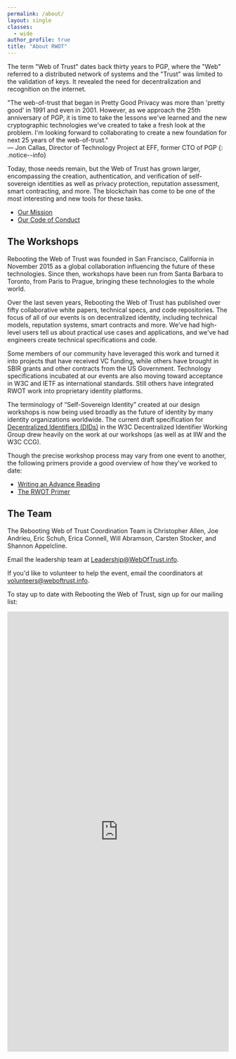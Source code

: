 ```yaml
---
permalink: /about/
layout: single
classes:
  - wide
author_profile: true
title: "About RWOT"
---
```


The term "Web of Trust" dates back thirty years to PGP, where the "Web" referred to a distributed network of systems and the "Trust" was limited to the validation of keys. It revealed the need for decentralization and recognition on the internet.

"The web-of-trust that began in Pretty Good Privacy was more than 'pretty good' in 1991 and even in 2001. However, as we approach the 25th anniversary of PGP, it is time to take the lessons we've learned and the new cryptographic technologies we've created to take a fresh look at the problem. I'm looking forward to collaborating to create a new foundation for next 25 years of the web-of-trust." <br>— Jon Callas, Director of Technology Project at EFF, former CTO of PGP
{: .notice--info}

Today, those needs remain, but the Web of Trust has grown larger, encompassing the creation, authentication, and verification of self-sovereign identities as well as privacy protection, reputation assessment, smart contracting, and more. The blockchain has come to be one of the most interesting and new tools for these tasks.

* [Our Mission](/about/mission/)
* [Our Code of Conduct](/about/code-of-conduct/)

## The Workshops

Rebooting the Web of Trust was founded in San Francisco, California in November 2015 as a global collaboration influencing the future of these technologies. Since then, workshops have been run from Santa Barbara to Toronto, from Paris to Prague, bringing these technologies to the whole world.

Over the last seven years, Rebooting the Web of Trust has published over fifty collaborative white papers, technical specs, and code repositories. The focus of all of our events is on decentralized identity, including technical models, reputation systems, smart contracts and more. We've had high-level users tell us about practical use cases and applications, and we've had engineers create technical specifications and code.

Some members of our community have leveraged this work and turned it into projects that have received VC funding, while others have brought in SBIR grants and other contracts from the US Government. Technology specifications incubated at our events are also moving toward acceptance in W3C and IETF as international standards. Still others have integrated RWOT work into proprietary identity platforms.

The terminology of “Self-Sovereign Identity” created at our design workshops is now being used broadly as the future of identity by many identity organizations worldwide. The current draft specification for [Decentralized Identifiers (DIDs)](https://w3.org/TR/did-core) in the W3C Decentralized Identifier Working Group drew heavily on the work at our workshops (as well as at IIW and the W3C CCG).

Though the precise workshop process may vary from one event to another, the following primers provide a good overview of how they've worked to date:

* [Writing an Advance Reading](https://github.com/WebOfTrustInfo/rwot11-the-hague/blob/master/advance-readings/advance-reading-primer.md)
* [The RWOT Primer](https://github.com/WebOfTrustInfo/rwot11-the-hague/blob/master/advance-readings/rwot-primer.md)

## The Team

The Rebooting Web of Trust Coordination Team is Christopher Allen, Joe Andrieu, Eric Schuh, Erica Connell, Will Abramson, Carsten Stocker, and Shannon Appelcline.

Email the leadership team at [Leadership@WebOfTrust.info](mailto:Leadership@WebOfTrust.info).

If you'd like to volunteer to help the event, email the coordinators at [volunteers@weboftrust.info](volunteers@weboftrust.info).

To stay up to date with Rebooting the Web of Trust, sign up for our mailing list:

<iframe width="100%" height="1000" src="https://59205a95.sibforms.com/serve/MUIEAMa9QCOyvpa_cUdtxIWwrVYAMxSdzJii2EQnBmzBNmYj9mTJG8EjL_IV8CXL9dRcwVqnWeBM4CdBd_jIkLQ1onNduXHFQFAGdnSyg_0pkTjUA_tV2vNetxSoqkmPRU8CyXZ-OUy9n1eAd0gLEUZzjM2BJ-1_vZnXZKCaketLP4qijKWA3PL35xRVPx3eQ3q7dCiW6HAyO-S2" frameborder="0" scrolling="auto" allowfullscreen style="display: block;margin-left: auto;margin-right: auto;max-width: 100%;"></iframe>


